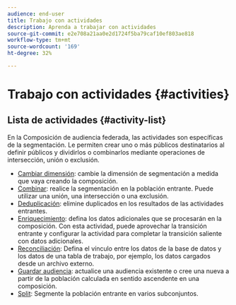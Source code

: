 ```yaml
---
audience: end-user
title: Trabajo con actividades
description: Aprenda a trabajar con actividades
source-git-commit: e2e708a21aa0e2d1724f5ba79caf10ef803ae818
workflow-type: tm+mt
source-wordcount: '169'
ht-degree: 32%

---
```



# Trabajo con actividades {#activities}

## Lista de actividades {#activity-list}

En la Composición de audiencia federada, las actividades son específicas de la segmentación. Le permiten crear uno o más públicos destinatarios al definir públicos y dividirlos o combinarlos mediante operaciones de intersección, unión o exclusión.

<!--to update -->

* [Cambiar dimensión](change-dimension.md): cambie la dimensión de segmentación a medida que vaya creando la composición.
* [Combinar](combine.md): realice la segmentación en la población entrante. Puede utilizar una unión, una intersección o una exclusión.
* [Deduplicación](deduplication.md): elimine duplicados en los resultados de las actividades entrantes.
* [Enriquecimiento](enrichment.md): defina los datos adicionales que se procesarán en la composición. Con esta actividad, puede aprovechar la transición entrante y configurar la actividad para completar la transición saliente con datos adicionales.
* [Reconciliación](reconciliation.md): Defina el vínculo entre los datos de la base de datos y los datos de una tabla de trabajo, por ejemplo, los datos cargados desde un archivo externo.
* [Guardar audiencia](save-audience.md): actualice una audiencia existente o cree una nueva a partir de la población calculada en sentido ascendente en una composición.
* [Split](split.md): Segmente la población entrante en varios subconjuntos.

